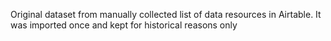 Original dataset from manually collected list of data resources in Airtable. It was imported once and kept for historical reasons only